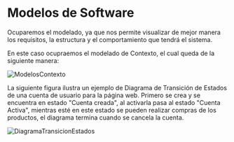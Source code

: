 # Modelos de Software
Ocuparemos el modelado, ya que nos permite visualizar de mejor manera los requisitos, la estructura y el comportamiento que tendrá el sistema. 

En este caso ocupraemos el modelado de Contexto, el cual queda de la siguiente manera:

![ModelosContexto](ModelosContexto.png)


La siguiente figura ilustra un ejemplo de Diagrama de Transición de Estados de una cuenta de usuario para la página web. Primero se crea y se encuentra en estado "Cuenta creada", al activarla pasa al estado "Cuenta Activa", mientras esté en este estado se pueden realizar compras de los productos, el diagrama termina cuando se cancela la cuenta.

![DiagramaTransicionEstados](DiagramaTransicionEstados.png)